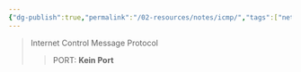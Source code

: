 ```yaml
---
{"dg-publish":true,"permalink":"/02-resources/notes/icmp/","tags":["netzwerk"],"updated":"2024-07-22T13:41:07.225+02:00"}
---
```


>Internet Control Message Protocol
>> PORT: **Kein Port**
